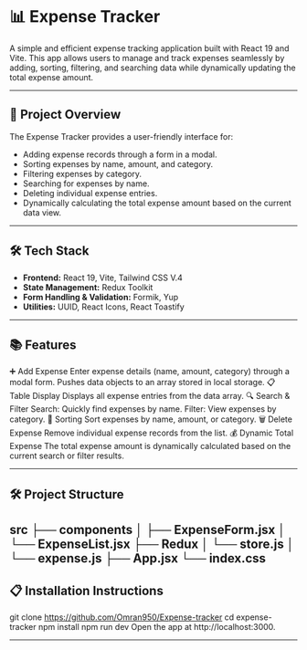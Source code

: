 # 📊 Expense Tracker  

A simple and efficient expense tracking application built with React 19 and Vite. This app allows users to manage and track expenses seamlessly by adding, sorting, filtering, and searching data while dynamically updating the total expense amount.  

---

## 🚀 Project Overview  

The Expense Tracker provides a user-friendly interface for:  
- Adding expense records through a form in a modal.  
- Sorting expenses by name, amount, and category.  
- Filtering expenses by category.  
- Searching for expenses by name.  
- Deleting individual expense entries.  
- Dynamically calculating the total expense amount based on the current data view.  

---

## 🛠 Tech Stack  

- **Frontend:** React 19, Vite, Tailwind CSS V.4  
- **State Management:** Redux Toolkit  
- **Form Handling & Validation:** Formik, Yup  
- **Utilities:** UUID, React Icons, React Toastify  

---


## 📚 Features

➕ Add Expense
Enter expense details (name, amount, category) through a modal form.
Pushes data objects to an array stored in local storage.
📋 Table Display
Displays all expense entries from the data array.
🔍 Search & Filter
Search: Quickly find expenses by name.
Filter: View expenses by category.
🔄 Sorting
Sort expenses by name, amount, or category.
🗑 Delete Expense
Remove individual expense records from the list.
💰 Dynamic Total Expense
The total expense amount is dynamically calculated based on the current search or filter results.

---

 ## 🛠 Project Structure
src
├── components
│   ├── ExpenseForm.jsx
│   └── ExpenseList.jsx
├── Redux
│   └── store.js
│   └── expense.js
├── App.jsx
└── index.css
---

## 📋 Installation Instructions  
git clone https://github.com/Omran950/Expense-tracker
cd expense-tracker
npm install
npm run dev
Open the app at http://localhost:3000.

---
